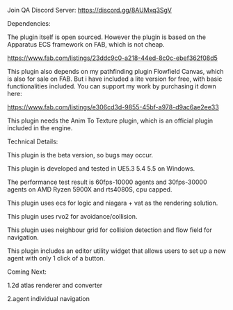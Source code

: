 Join QA Discord Server:
https://discord.gg/8AUMxq3SgV


Dependencies:

The plugin itself is open sourced. However the plugin is based on the Apparatus ECS framework on FAB, which is not cheap.

https://www.fab.com/listings/23ddc9c0-a218-44ed-8c0c-ebef362f08d5

This plugin also depends on my pathfinding plugin Flowfield Canvas, which is also for sale on FAB. But i have included a lite version for free, with basic functionalities included. You can support my work by purchasing it down here:

https://www.fab.com/listings/e306cd3d-9855-45bf-a978-d9ac6ae2ee33

This plugin needs the Anim To Texture plugin, which is an official plugin included in the engine.


Technical Details:

This plugin is the beta version, so bugs may occur.

This plugin is developed and tested in UE5.3 5.4 5.5 on Windows.

The performance test result is 60fps-10000 agents and 30fps-30000 agents on AMD Ryzen 5900X and rts4080S, cpu capped.

This plugin uses ecs for logic and niagara + vat as the rendering solution.

This plugin uses rvo2 for avoidance/collision.

This plugin uses neighbour grid for collision detection and flow field for navigation.

This plugin includes an editor utility widget that allows users to set up a new agent with only 1 click of a button.


Coming Next:

1.2d atlas renderer and converter

2.agent individual navigation
